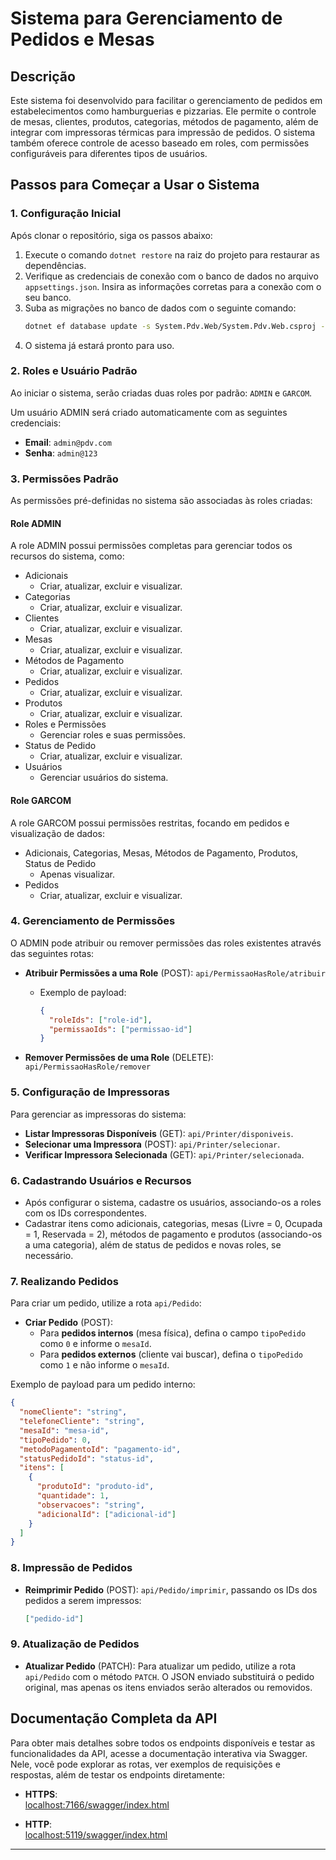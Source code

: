 # Sistema para Gerenciamento de Pedidos e Mesas

## Descrição

Este sistema foi desenvolvido para facilitar o gerenciamento de pedidos em estabelecimentos como hamburguerias e pizzarias. Ele permite o controle de mesas, clientes, produtos, categorias, métodos de pagamento, além de integrar com impressoras térmicas para impressão de pedidos. O sistema também oferece controle de acesso baseado em roles, com permissões configuráveis para diferentes tipos de usuários.

## Passos para Começar a Usar o Sistema

### 1. Configuração Inicial

Após clonar o repositório, siga os passos abaixo:

1. Execute o comando `dotnet restore` na raiz do projeto para restaurar as dependências.
2. Verifique as credenciais de conexão com o banco de dados no arquivo `appsettings.json`. Insira as informações corretas para a conexão com o seu banco.
3. Suba as migrações no banco de dados com o seguinte comando:
   ```bash
   dotnet ef database update -s System.Pdv.Web/System.Pdv.Web.csproj -p System.Pdv.Infrastructure/System.Pdv.Infrastructure.csproj
   ```
4. O sistema já estará pronto para uso.

### 2. Roles e Usuário Padrão

Ao iniciar o sistema, serão criadas duas roles por padrão: `ADMIN` e `GARCOM`.

Um usuário ADMIN será criado automaticamente com as seguintes credenciais:
- **Email**: `admin@pdv.com`
- **Senha**: `admin@123`

### 3. Permissões Padrão

As permissões pré-definidas no sistema são associadas às roles criadas:

#### Role ADMIN

A role ADMIN possui permissões completas para gerenciar todos os recursos do sistema, como:

- Adicionais
  - Criar, atualizar, excluir e visualizar.
- Categorias
  - Criar, atualizar, excluir e visualizar.
- Clientes
  - Criar, atualizar, excluir e visualizar.
- Mesas
  - Criar, atualizar, excluir e visualizar.
- Métodos de Pagamento
  - Criar, atualizar, excluir e visualizar.
- Pedidos
  - Criar, atualizar, excluir e visualizar.
- Produtos
  - Criar, atualizar, excluir e visualizar.
- Roles e Permissões
  - Gerenciar roles e suas permissões.
- Status de Pedido
  - Criar, atualizar, excluir e visualizar.
- Usuários
  - Gerenciar usuários do sistema.

#### Role GARCOM

A role GARCOM possui permissões restritas, focando em pedidos e visualização de dados:

- Adicionais, Categorias, Mesas, Métodos de Pagamento, Produtos, Status de Pedido
  - Apenas visualizar.
- Pedidos
  - Criar, atualizar, excluir e visualizar.

### 4. Gerenciamento de Permissões

O ADMIN pode atribuir ou remover permissões das roles existentes através das seguintes rotas:

- **Atribuir Permissões a uma Role** (POST): `api/PermissaoHasRole/atribuir`
  - Exemplo de payload:
    ```json
    {
      "roleIds": ["role-id"],
      "permissaoIds": ["permissao-id"]
    }
    ```

- **Remover Permissões de uma Role** (DELETE): `api/PermissaoHasRole/remover`

### 5. Configuração de Impressoras

Para gerenciar as impressoras do sistema:

- **Listar Impressoras Disponíveis** (GET): `api/Printer/disponiveis`.
- **Selecionar uma Impressora** (POST): `api/Printer/selecionar`.
- **Verificar Impressora Selecionada** (GET): `api/Printer/selecionada`.

### 6. Cadastrando Usuários e Recursos

- Após configurar o sistema, cadastre os usuários, associando-os a roles com os IDs correspondentes.
- Cadastrar itens como adicionais, categorias, mesas (Livre = 0, Ocupada = 1, Reservada = 2), métodos de pagamento e produtos (associando-os a uma categoria), além de status de pedidos e novas roles, se necessário.

### 7. Realizando Pedidos

Para criar um pedido, utilize a rota `api/Pedido`:

- **Criar Pedido** (POST): 
  - Para **pedidos internos** (mesa física), defina o campo `tipoPedido` como `0` e informe o `mesaId`.
  - Para **pedidos externos** (cliente vai buscar), defina o `tipoPedido` como `1` e não informe o `mesaId`.

Exemplo de payload para um pedido interno:
```json
{
  "nomeCliente": "string",
  "telefoneCliente": "string",
  "mesaId": "mesa-id",
  "tipoPedido": 0,
  "metodoPagamentoId": "pagamento-id",
  "statusPedidoId": "status-id",
  "itens": [
    {
      "produtoId": "produto-id",
      "quantidade": 1,
      "observacoes": "string",
      "adicionalId": ["adicional-id"]
    }
  ]
}
```

### 8. Impressão de Pedidos

- **Reimprimir Pedido** (POST): `api/Pedido/imprimir`, passando os IDs dos pedidos a serem impressos:
  ```json
  ["pedido-id"]
  ```

### 9. Atualização de Pedidos

- **Atualizar Pedido** (PATCH): Para atualizar um pedido, utilize a rota `api/Pedido` com o método `PATCH`. O JSON enviado substituirá o pedido original, mas apenas os itens enviados serão alterados ou removidos.


## **Documentação Completa da API**

Para obter mais detalhes sobre todos os endpoints disponíveis e testar as funcionalidades da API, acesse a documentação interativa via Swagger. Nele, você pode explorar as rotas, ver exemplos de requisições e respostas, além de testar os endpoints diretamente:

- **HTTPS**:  
  [localhost:7166/swagger/index.html](https://localhost:7166/swagger/index.html)

- **HTTP**:  
  [localhost:5119/swagger/index.html](http://localhost:5119/swagger/index.html)

---
